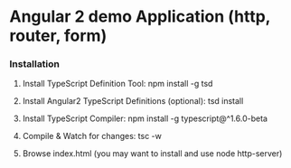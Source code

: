 # Angular 2 demo Application (http, router, form)

### Installation
1. Install TypeScript Definition Tool: npm install -g tsd

2. Install Angular2 TypeScript Definitions (optional): tsd install

3. Install TypeScript Compiler: npm install -g typescript@^1.6.0-beta

4. Compile & Watch for changes: tsc -w

5. Browse index.html (you may want to install and use node http-server)

